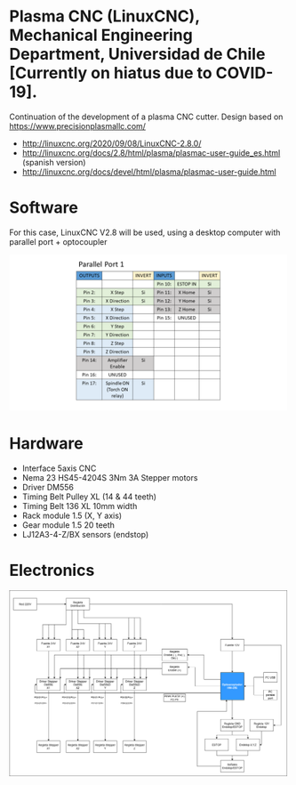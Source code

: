 # Plasma CNC (LinuxCNC), Mechanical Engineering Department, Universidad de Chile [Currently on hiatus due to COVID-19].
Continuation of the development of a plasma CNC cutter.
Design based on https://www.precisionplasmallc.com/
- http://linuxcnc.org/2020/09/08/LinuxCNC-2.8.0/
- http://linuxcnc.org/docs/2.8/html/plasma/plasmac-user-guide_es.html (spanish version)
- http://linuxcnc.org/docs/devel/html/plasma/plasmac-user-guide.html

# Software
For this case, LinuxCNC V2.8 will be used, using a desktop computer with parallel port + optocoupler

<img src="/Documentacion/pines_parallel_port.png" width="500">

# Hardware
- Interface 5axis CNC
- Nema 23 HS45-4204S 3Nm 3A Stepper motors
- Driver DM556
- Timing Belt Pulley XL (14 & 44 teeth)
- Timing Belt 136 XL 10mm width
- Rack module 1.5 (X, Y axis)
- Gear module 1.5 20 teeth
- LJ12A3-4-Z/BX sensors (endstop)

# Electronics
<img src="/Documentacion/abstract_wiring_drawing.png" width="500">
